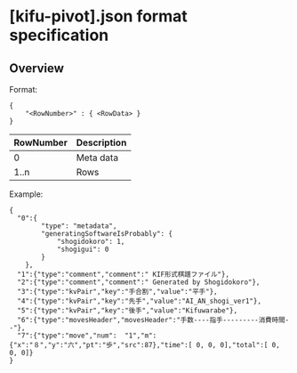 # [kifu-pivot].json format specification

## Overview

Format:  

```plain
{
    "<RowNumber>" : { <RowData> }
}
```

|RowNumber|Description|
|---|---|
|0|Meta data|
|1..n|Rows|

Example:  

```plain
{
  "0":{
        "type": "metadata",
        "generatingSoftwareIsProbably": {
            "shogidokoro": 1,
            "shogigui": 0
        }
    },
  "1":{"type":"comment","comment":" KIF形式棋譜ファイル"},
  "2":{"type":"comment","comment":" Generated by Shogidokoro"},
  "3":{"type":"kvPair","key":"手合割","value":"平手"},
  "4":{"type":"kvPair","key":"先手","value":"AI_AN_shogi_ver1"},
  "5":{"type":"kvPair","key":"後手","value":"Kifuwarabe"},
  "6":{"type":"movesHeader","movesHeader":"手数----指手---------消費時間--"},
  "7":{"type":"move","num":  "1","m":{"x":"８","y":"六","pt":"歩","src":87},"time":[ 0, 0, 0],"total":[ 0, 0, 0]}
}
```
